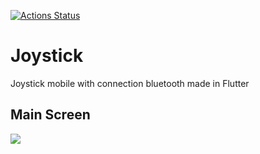 [![Actions Status](https://github.com/thecobra159/Joystick/workflows/main.yml/badge.svg)](https://github.com//thecobra159/Joystick/actions)

# Joystick
Joystick mobile with connection bluetooth made in Flutter

## Main Screen

![](joystick_main_view.png)
